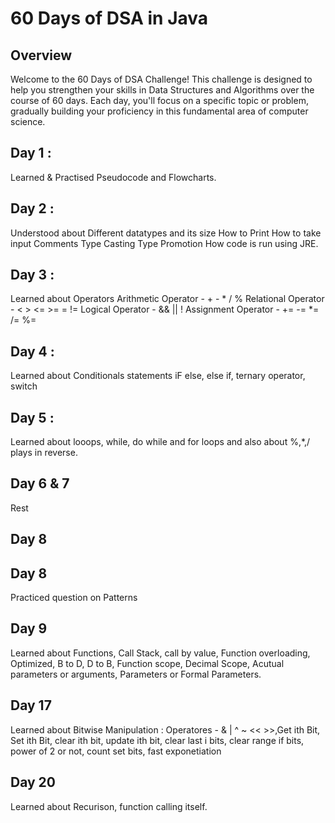 # 60 Days of DSA in Java

## Overview
  Welcome to the 60 Days of DSA Challenge! This challenge is designed to help you strengthen your skills in Data Structures and Algorithms over the course of 60 days. Each day, you'll focus on a specific topic or problem, gradually building your proficiency in this fundamental area of computer science.

## Day 1 :
  Learned & Practised Pseudocode and Flowcharts.

## Day 2 :
  Understood about Different datatypes and its size
  How to Print
  How to take input
  Comments
  Type Casting
  Type Promotion
  How code is run using JRE.

## Day 3 :
  Learned about Operators
    Arithmetic Operator - + - * / %
    Relational Operator  -  < > <= >= = !=
    Logical Operator - && || !
    Assignment Operator - += -= *= /= %=

## Day 4 :
  Learned about Conditionals statements
    iF else, else if, ternary operator, switch

## Day 5 :
  Learned about looops, while, do while and for loops and also about %,*,/ plays in reverse.

## Day 6 & 7 
  Rest

## Day 8

## Day 8 
  Practiced question on Patterns
  
## Day 9
  Learned about Functions, Call Stack, call by value, Function overloading, Optimized, B to D, D to B, Function scope, Decimal Scope, Acutual parameters or arguments, Parameters or Formal Parameters.

## Day 17
  Learned about Bitwise Manipulation : Operatores - & | ^ ~ << >>,Get ith Bit, Set ith Bit, clear ith bit, update ith bit, clear last i bits, clear range if bits, power of 2 or not, count set bits, fast exponetiation

## Day 20
  Learned about Recurison, function calling itself.

